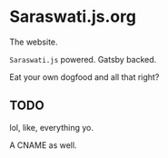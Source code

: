 # Saraswati.js.org
The website.

`Saraswati.js` powered. Gatsby backed. 

Eat your own dogfood and all that right?

## TODO
lol, like, everything yo.

A CNAME as well.